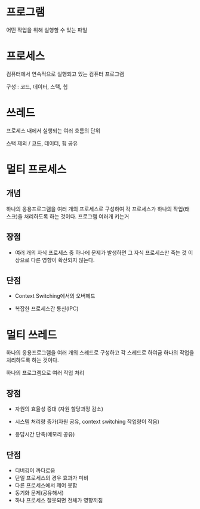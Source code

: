 # 프로그램

어떤 작업을 위해 실행할 수 있는 파일



# 프로세스

컴퓨터에서 연속적으로 실행되고 있는 컴퓨터 프로그램

구성 : 코드, 데이터, 스택, 힙



# 쓰레드

프로세스 내에서 실행되는 여러 흐름의 단위

스택 제외  / 코드, 데이터, 힙 공유



# 멀티 프로세스

## 개념

하나의 응용프로그램을 여러 개의 프로세스로 구성하여 각 프로세스가 하나의 작업(태스크)을 처리하도록 하는 것이다.
프로그램 여러개 키는거

## 장점

* 여러 개의 자식 프로세스 중 하나에 문제가 발생하면 그 자식 프로세스만 죽는 것 이상으로 다른 영향이 확산되지 않는다.

## 단점

* Context Switching에서의 오버헤드

* 복잡한 프로세스간 통신(IPC)

  

# 멀티 쓰레드

하나의 응용프로그램을 여러 개의 스레드로 구성하고 각 스레드로 하여금 하나의 작업을 처리하도록 하는 것이다.

하나의 프로그램으로 여러 작업 처리

## 장점

* 자원의 효율성 증대 (자원 할당과정 감소)

* 시스템 처리량 증가(자원 공유, context switching 작업량이 작음)

* 응답시간 단축(메모리 공유)

  

## 단점

* 디버깅이 까다로움
* 단일 프로세스의 경우 효과가 미비
* 다른 프로세스에서 제어 못함
* 동기화 문제(공유해서)
* 하나 프로세스 잘못되면 전체가 영향끼침

